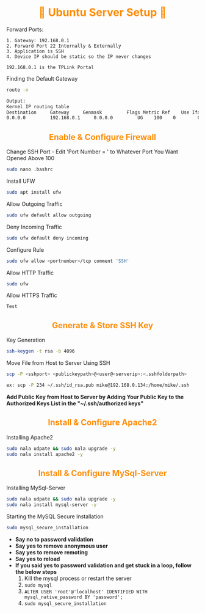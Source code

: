 <h1 style="text-align:center;color:#FF8C00">🍗 Ubuntu Server Setup 🍗</h1>

Forward Ports:

    1. Gateway: 192.168.0.1
    2. Forward Port 22 Internally & Externally
    3. Application is SSH
    4. Device IP should be static so the IP never changes

    192.168.0.1 is the TPLink Portal

Finding the Default Gateway

```bash
route -n

Output:
Kernel IP routing table
Destination     Gateway     Genmask         Flags Metric Ref    Use Iface
0.0.0.0         192.168.0.1     0.0.0.0         UG    100    0        0 enp5s0
```


<h2 style="text-align:center;color:#FF8C00">Enable & Configure Firewall</h2>

Change SSH Port - Edit 'Port Number = ' to Whatever Port You Want Opened Above 100

```bash 
sudo nano .bashrc
```

Install UFW

```bash  
sudo apt install ufw
```

Allow Outgoing Traffic

```bash 
sudo ufw default allow outgoing
```
Deny Incoming Traffic

```bash  
sudo ufw default deny incoming
```

Configure Rule

```bash
sudo ufw allow <portnumber>/tcp comment 'SSH'
```

Allow HTTP Traffic

```bash
sudo ufw 
```

Allow HTTPS Traffic

    Test




<h2 style="text-align:center;color:#FF8C00">Generate & Store SSH Key</h2>

Key Generation

```bash
ssh-keygen -t rsa -b 4096
```

Move File from Host to Server Using SSH

```bash
scp -P <sshport> <publickeypath>@<user@<serverip>:<.sshfolderpath>

ex: scp -P 234 ~/.ssh/id_rsa.pub mike@192.168.0.134:/home/mike/.ssh
```

**Add Public Key from Host to Server by Adding Your Public Key to the Authorized Keys List in the "~/.ssh/authorized keys"**

<h2 style="text-align:center;color:#FF8C00">Install & Configure Apache2</h2>

Installing Apache2

```bash
sudo nala udpate && sudo nala upgrade -y
sudo nala install apache2 -y
```

<h2 style="text-align:center;color:#FF8C00">Install & Configure MySql-Server</h2>

Installing MySql-Server

```bash
sudo nala udpate && sudo nala upgrade -y
sudo nala install mysql-server -y
```

Starting the MySQL Secure Installation 

```bash
sudo mysql_secure_installation
```
* **Say no to password validation**
* **Say yes to remove anonymous user**
* **Say yes to remove remoting**
* **Say yes to reload**
* **If you said yes to password validation and get stuck in a loop, follow the below steps**
  1. Kill the mysql process or restart the server
  2. ```sudo mysql```
  3. ```ALTER USER 'root'@'localhost' IDENTIFIED WITH mysql_native_password BY 'password';```
  4. ```sudo mysql_secure_installation```